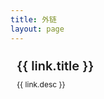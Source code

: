 ```yaml
---
title: 外链
layout: page
---
```

<script lang="ts" setup>
const links = [{
  title:'流星蝴蝶没有剑',
  link:'http://wx0725.top',
  icon:'http://wx0725.top/favicon.ico',
  desc:'学长站点',
}, {
  title:'星如雨',
  link:'https://blog.csdn.net/qq_46269098',
  icon:'http://ilstudy.vip/favicon.ico',
  desc:'个人CSDN',
}, {
  title:'deviantart',
  link:'https://www.deviantart.com',
  icon:'http://ilstudy.vip/favicon.ico',
  desc:'鼠标样式库(科学上网)',
}, {
  title:'鼠标样式',
  link:'https://custom-cursor.com',
  icon:'http://ilstudy.vip/favicon.ico',
  desc:'鼠标样式',
}, {
  title:'freecodecamp',
  link:'https://chinese.freecodecamp.org/',
  icon:'https://chinese.freecodecamp.org/favicon-32x32.png',
  desc:'网页学习练习站点',
}, {
  title:'desmos',
  link:'https://www.desmos.com/calculator?lang=zh-CN',
  icon:'https://www.desmos.com/assets/img/apps/graphing/favicon.ico',
  desc:'一个数学函数在线工具',
}, {
  title:'easing',
  link:'https://easings.net/zh-cn',
  icon:'https://easings.net/192.c6b79276.png',
  desc:'缓动函数 自定义参数随时间变化的速率。',
}, {
  title:'数据结构可视化工具',
  link:'https://www.cs.usfca.edu/~galles/visualization/Algorithms.html',
  icon:'https://www.cs.usfca.edu/~galles/visualization/favicon.ico',
  desc:'数据结构可视化工具',
}, {
  title:'Vue弹幕项目',
  link:'http://dm.project.ilstudy.vip',
  icon:'http://ilstudy.vip/favicon.ico',
  desc:'一个可以发送实时弹幕的小项目',
}, {
  title:'阿里云镜像库',
  link:'https://developer.aliyun.com/mirror/',
  icon:'https://img.alicdn.com/tfs/TB1_ZXuNcfpK1RjSZFOXXa6nFXa-32-32.ico',
  desc:'阿里云官方镜像下载',
}, {
  title:'清华大学官方镜像',
  link:'https://mirrors.tuna.tsinghua.edu.cn/',
  icon:'https://mirrors.tuna.tsinghua.edu.cn/static/img/favicon.png',
  desc:'清华大学开源镜像',
}, {
  title:'ilovepdf',
  link:'https://www.ilovepdf.com/zh-cn',
  icon:'https://www.ilovepdf.com/img/favicons-pdf/favicon-32x32.png',
  desc:'免费的pdf格式转换',
}, {
  title:'unoCSS',
  link:'https://unocss.dev/',
  icon:'https://unocss.dev/favicon.svg',
  desc:'unoCSS 原子化CSS样式',
}, {
  title:'icones',
  link:'https://icones.js.org/',
  icon:'https://icones.js.org/favicon.svg',
  desc:'统一格式icons 图标库 上千种库图标共选择',
}, {
  title:'blog',
  link:'http://blog.ilstudy.vip',
  icon:'http://ilstudy.vip/favicon.ico',
  desc:'星如雨静态博客站点',
}, {
  title:'board',
  link:'http://board.ilstudy.vip',
  icon:'http://board.ilstudy.vip/favicon.svg',
  desc:'画板',
}, {
  title:'avatar',
  link:'https://avatar.ilstudy.vip',
  icon:'https://avatar.ilstudy.vip/favicon.svg',
  desc:'随机头像',
}, {
  title:'mines',
  link:'http://mines.ilstudy.vip',
  icon:'http://mines.ilstudy.vip/favicon.svg',
  desc:'扫雷游戏',
}, {
  title:'todo',
  link:'http://todo.ilstudy.vip',
  icon:'http://todo.ilstudy.vip/favicon.svg',
  desc:'todo list',
}]
</script>
<div style="padding:10px">
  <el-row :gutter="10">
    <el-col :xl="8" :lg="12" :md="12" :sm="12" :xs="24" v-for="link, index in links" :key="index">
      <el-card style="margin-bottom:10px">
        <div style="display: flex;justify-content: space-between;align-items: center;">
          <div style="margin-right:20px;text-overflow:ellipsis">
            <el-link :href="link.link" target="_blank" link style="font-size: 20px;font-weight:600;">{{ link.title }}</el-link>
            <div style="font-size: 12px;margin-top:10px">{{ link.desc }}</div>
          </div>
          <div style="width:75px">
            <el-avatar :size="75" :src="link.icon" />
          </div>
        </div>
      </el-card>
    </el-col>
  </el-row>
</div>
